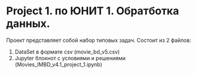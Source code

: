 # Project 1. по ЮНИТ 1. Обратботка данных.

Проект представляет собой набор типовых задач.
Состоит из 2 файлов:
1. DataSet в формате csv (movie_bd_v5.csv)
2. Jupyter блокнот с условиями и решениями (Movies_IMBD_v4.1_project_1.ipynb)